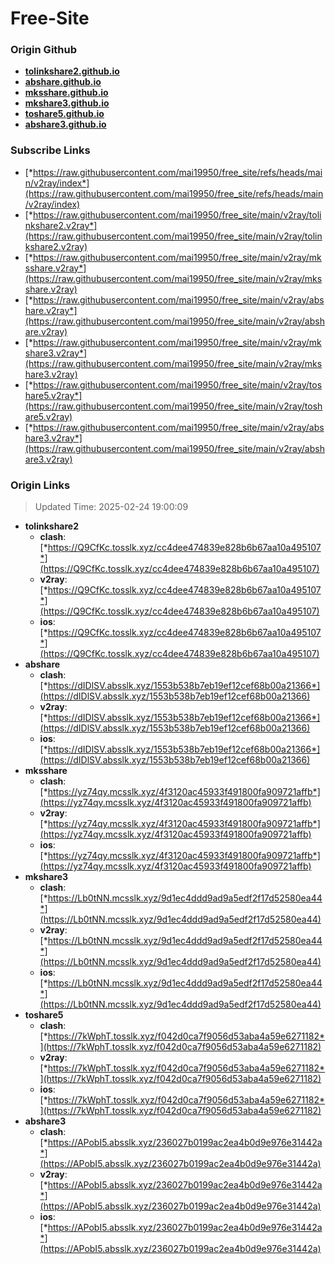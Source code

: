 # Free-Site

### Origin Github

- [**tolinkshare2.github.io**](https://github.com/tolinkshare2/tolinkshare2.github.io)
- [**abshare.github.io**](https://github.com/abshare/abshare.github.io)
- [**mksshare.github.io**](https://github.com/mksshare/mksshare.github.io)
- [**mkshare3.github.io**](https://github.com/mkshare3/mkshare3.github.io)
- [**toshare5.github.io**](https://github.com/toshare5/toshare5.github.io)
- [**abshare3.github.io**](https://github.com/abshare3/abshare3.github.io)

### Subscribe Links

- [*https://raw.githubusercontent.com/mai19950/free_site/refs/heads/main/v2ray/index*](https://raw.githubusercontent.com/mai19950/free_site/refs/heads/main/v2ray/index)
- [*https://raw.githubusercontent.com/mai19950/free_site/main/v2ray/tolinkshare2.v2ray*](https://raw.githubusercontent.com/mai19950/free_site/main/v2ray/tolinkshare2.v2ray)
- [*https://raw.githubusercontent.com/mai19950/free_site/main/v2ray/mksshare.v2ray*](https://raw.githubusercontent.com/mai19950/free_site/main/v2ray/mksshare.v2ray)
- [*https://raw.githubusercontent.com/mai19950/free_site/main/v2ray/abshare.v2ray*](https://raw.githubusercontent.com/mai19950/free_site/main/v2ray/abshare.v2ray)
- [*https://raw.githubusercontent.com/mai19950/free_site/main/v2ray/mkshare3.v2ray*](https://raw.githubusercontent.com/mai19950/free_site/main/v2ray/mkshare3.v2ray)
- [*https://raw.githubusercontent.com/mai19950/free_site/main/v2ray/toshare5.v2ray*](https://raw.githubusercontent.com/mai19950/free_site/main/v2ray/toshare5.v2ray)
- [*https://raw.githubusercontent.com/mai19950/free_site/main/v2ray/abshare3.v2ray*](https://raw.githubusercontent.com/mai19950/free_site/main/v2ray/abshare3.v2ray)

### Origin Links

> Updated Time: 2025-02-24 19:00:09

- **tolinkshare2**
  - **clash**: [*https://Q9CfKc.tosslk.xyz/cc4dee474839e828b6b67aa10a495107*](https://Q9CfKc.tosslk.xyz/cc4dee474839e828b6b67aa10a495107)
  - **v2ray**: [*https://Q9CfKc.tosslk.xyz/cc4dee474839e828b6b67aa10a495107*](https://Q9CfKc.tosslk.xyz/cc4dee474839e828b6b67aa10a495107)
  - **ios**: [*https://Q9CfKc.tosslk.xyz/cc4dee474839e828b6b67aa10a495107*](https://Q9CfKc.tosslk.xyz/cc4dee474839e828b6b67aa10a495107)
- **abshare**
  - **clash**: [*https://dIDlSV.absslk.xyz/1553b538b7eb19ef12cef68b00a21366*](https://dIDlSV.absslk.xyz/1553b538b7eb19ef12cef68b00a21366)
  - **v2ray**: [*https://dIDlSV.absslk.xyz/1553b538b7eb19ef12cef68b00a21366*](https://dIDlSV.absslk.xyz/1553b538b7eb19ef12cef68b00a21366)
  - **ios**: [*https://dIDlSV.absslk.xyz/1553b538b7eb19ef12cef68b00a21366*](https://dIDlSV.absslk.xyz/1553b538b7eb19ef12cef68b00a21366)
- **mksshare**
  - **clash**: [*https://yz74qy.mcsslk.xyz/4f3120ac45933f491800fa909721affb*](https://yz74qy.mcsslk.xyz/4f3120ac45933f491800fa909721affb)
  - **v2ray**: [*https://yz74qy.mcsslk.xyz/4f3120ac45933f491800fa909721affb*](https://yz74qy.mcsslk.xyz/4f3120ac45933f491800fa909721affb)
  - **ios**: [*https://yz74qy.mcsslk.xyz/4f3120ac45933f491800fa909721affb*](https://yz74qy.mcsslk.xyz/4f3120ac45933f491800fa909721affb)
- **mkshare3**
  - **clash**: [*https://Lb0tNN.mcsslk.xyz/9d1ec4ddd9ad9a5edf2f17d52580ea44*](https://Lb0tNN.mcsslk.xyz/9d1ec4ddd9ad9a5edf2f17d52580ea44)
  - **v2ray**: [*https://Lb0tNN.mcsslk.xyz/9d1ec4ddd9ad9a5edf2f17d52580ea44*](https://Lb0tNN.mcsslk.xyz/9d1ec4ddd9ad9a5edf2f17d52580ea44)
  - **ios**: [*https://Lb0tNN.mcsslk.xyz/9d1ec4ddd9ad9a5edf2f17d52580ea44*](https://Lb0tNN.mcsslk.xyz/9d1ec4ddd9ad9a5edf2f17d52580ea44)
- **toshare5**
  - **clash**: [*https://7kWphT.tosslk.xyz/f042d0ca7f9056d53aba4a59e6271182*](https://7kWphT.tosslk.xyz/f042d0ca7f9056d53aba4a59e6271182)
  - **v2ray**: [*https://7kWphT.tosslk.xyz/f042d0ca7f9056d53aba4a59e6271182*](https://7kWphT.tosslk.xyz/f042d0ca7f9056d53aba4a59e6271182)
  - **ios**: [*https://7kWphT.tosslk.xyz/f042d0ca7f9056d53aba4a59e6271182*](https://7kWphT.tosslk.xyz/f042d0ca7f9056d53aba4a59e6271182)
- **abshare3**
  - **clash**: [*https://APobI5.absslk.xyz/236027b0199ac2ea4b0d9e976e31442a*](https://APobI5.absslk.xyz/236027b0199ac2ea4b0d9e976e31442a)
  - **v2ray**: [*https://APobI5.absslk.xyz/236027b0199ac2ea4b0d9e976e31442a*](https://APobI5.absslk.xyz/236027b0199ac2ea4b0d9e976e31442a)
  - **ios**: [*https://APobI5.absslk.xyz/236027b0199ac2ea4b0d9e976e31442a*](https://APobI5.absslk.xyz/236027b0199ac2ea4b0d9e976e31442a)
